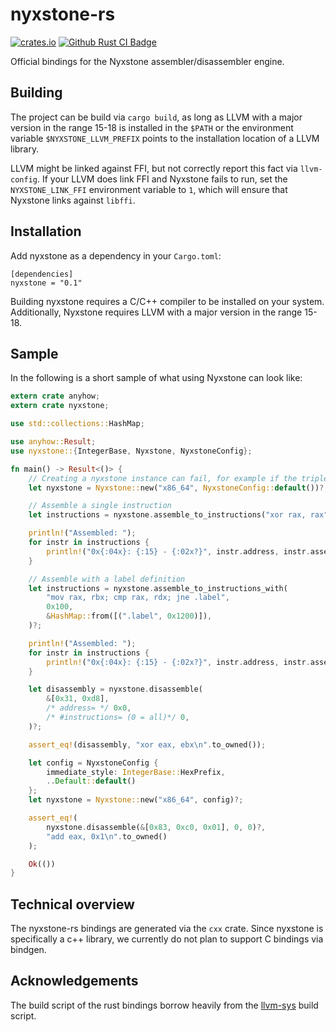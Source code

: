 # nyxstone-rs

[![crates.io](https://img.shields.io/crates/v/nyxstone.svg)](https://crates.io/crates/nyxstone)
[![Github Rust CI Badge](https://github.com/emproof-com/nyxstone/actions/workflows/rust.yml/badge.svg)](https://github.com/emproof-com/nyxstone/actions/workflows/rust.yml)

Official bindings for the Nyxstone assembler/disassembler engine. 

## Building

The project can be build via `cargo build`, as long as LLVM with a major version in the range 15-18 is installed in the `$PATH` or the environment variable `$NYXSTONE_LLVM_PREFIX` points to the installation location of a LLVM library.

LLVM might be linked against FFI, but not correctly report this fact via `llvm-config`. If your LLVM does link FFI and
Nyxstone fails to run, set the `NYXSTONE_LINK_FFI` environment variable to `1`, which will ensure that Nyxstone
links against `libffi`.

## Installation

Add nyxstone as a dependency in your `Cargo.toml`:
```
[dependencies]
nyxstone = "0.1"
```

Building nyxstone requires a C/C++ compiler to be installed on your system. Additionally, Nyxstone requires LLVM with 
a major version in the range 15-18.

## Sample

In the following is a short sample of what using Nyxstone can look like:

```rust
extern crate anyhow;
extern crate nyxstone;

use std::collections::HashMap;

use anyhow::Result;
use nyxstone::{IntegerBase, Nyxstone, NyxstoneConfig};

fn main() -> Result<()> {
    // Creating a nyxstone instance can fail, for example if the triple is invalid.
    let nyxstone = Nyxstone::new("x86_64", NyxstoneConfig::default())?;

    // Assemble a single instruction
    let instructions = nyxstone.assemble_to_instructions("xor rax, rax", 0x100)?;

    println!("Assembled: ");
    for instr in instructions {
        println!("0x{:04x}: {:15} - {:02x?}", instr.address, instr.assembly, instr.bytes);
    }

    // Assemble with a label definition
    let instructions = nyxstone.assemble_to_instructions_with(
        "mov rax, rbx; cmp rax, rdx; jne .label",
        0x100,
        &HashMap::from([(".label", 0x1200)]),
    )?;

    println!("Assembled: ");
    for instr in instructions {
        println!("0x{:04x}: {:15} - {:02x?}", instr.address, instr.assembly, instr.bytes);
    }

    let disassembly = nyxstone.disassemble(
        &[0x31, 0xd8],
        /* address= */ 0x0,
        /* #instructions= (0 = all)*/ 0,
    )?;

    assert_eq!(disassembly, "xor eax, ebx\n".to_owned());

    let config = NyxstoneConfig {
        immediate_style: IntegerBase::HexPrefix,
        ..Default::default()
    };
    let nyxstone = Nyxstone::new("x86_64", config)?;

    assert_eq!(
        nyxstone.disassemble(&[0x83, 0xc0, 0x01], 0, 0)?,
        "add eax, 0x1\n".to_owned()
    );

    Ok(())
}
```

## Technical overview

The nyxstone-rs bindings are generated via the `cxx` crate. Since nyxstone is specifically a c++ library, we currently do not plan to support C bindings via bindgen. 

## Acknowledgements

The build script of the rust bindings borrow heavily from the [llvm-sys](https://gitlab.com/taricorp/llvm-sys.rs) build script.

